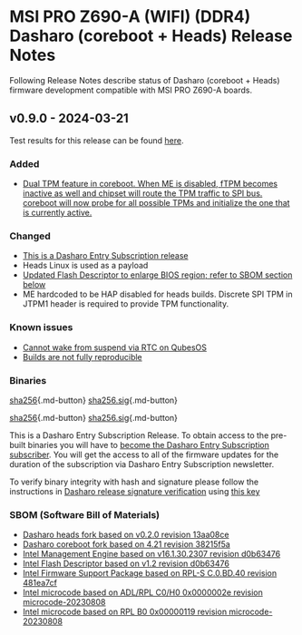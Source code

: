 
# MSI PRO Z690-A (WIFI) (DDR4) Dasharo (coreboot + Heads) Release Notes

Following Release Notes describe status of Dasharo (coreboot + Heads) firmware
development compatible with MSI PRO Z690-A boards.

## v0.9.0 - 2024-03-21

Test results for this release can be found
[here](https://docs.google.com/spreadsheets/d/1yWZ--zFPIsQhXZByf7nJIrasQYuRSf1yCi60lY_RGsQ/edit#gid=5649308).

### Added

- [Dual TPM feature in coreboot. When ME is disabled, fTPM becomes inactive as well and chipset will route the TPM traffic to SPI bus. coreboot will now probe for all possible TPMs and initialize the one that is currently active.](https://github.com/Dasharo/dasharo-issues/issues/113)

### Changed

- [This is a Dasharo Entry Subscription release](https://docs.dasharo.com/dev-proc/versioning/#dasharo-entry-subscription-releases)
- Heads Linux is used as a payload
- [Updated Flash Descriptor to enlarge BIOS region; refer to SBOM section below](https://github.com/Dasharo/dasharo-blobs/tree/main/msi/ms7e06)
- ME hardcoded to be HAP disabled for heads builds. Discrete SPI TPM in JTPM1
  header is required to provide TPM functionality.

### Known issues

- [Cannot wake from suspend via RTC on QubesOS](https://github.com/Dasharo/dasharo-issues/issues/484)
- [Builds are not fully reproducible](https://github.com/linuxboot/heads/issues/1616)

### Binaries

[sha256][msi_ms7d25_v0.9.0_ddr4_heads.rom_hash]{.md-button}
[sha256.sig][msi_ms7d25_v0.9.0_ddr4_heads.rom_sig]{.md-button}

[sha256][msi_ms7d25_v0.9.0_ddr5_heads.rom_hash]{.md-button}
[sha256.sig][msi_ms7d25_v0.9.0_ddr5_heads.rom_sig]{.md-button}

This is a Dasharo Entry Subscription Release. To obtain access to the pre-built
binaries you will have to
[become the Dasharo Entry Subscription subscriber](../../ways-you-can-help-us.md#become-a-dasharo-entry-subscription-subscriber).
You will get the access to all of the firmware updates for the duration of the
subscription via Dasharo Entry Subscription newsletter.

To verify binary integrity with hash and signature please follow the
instructions in [Dasharo release signature verification](/guides/signature-verification)
using [this key](https://raw.githubusercontent.com/3mdeb/3mdeb-secpack/master/dasharo/msi_ms7d25/dasharo-release-0.x-compatible-with-msi-ms-7d25-signing-key.asc)

### SBOM (Software Bill of Materials)

- [Dasharo heads fork based on v0.2.0 revision 13aa08ce](https://github.com/Dasharo/heads/tree/13aa08ce)
- [Dasharo coreboot fork based on 4.21 revision 38215f5a](https://github.com/Dasharo/coreboot/tree/38215f5a)
- [Intel Management Engine based on v16.1.30.2307 revision d0b63476](https://github.com/Dasharo/dasharo-blobs/blob/d0b63476/msi/ms7d25/me.bin)
- [Intel Flash Descriptor based on v1.2 revision d0b63476](https://github.com/Dasharo/dasharo-blobs/blob/d0b63476/msi/ms7d25/descriptor.bin)
- [Intel Firmware Support Package based on RPL-S C.0.BD.40 revision 481ea7cf](https://github.com/intel/FSP/tree/481ea7cf/RaptorLakeFspBinPkg/Client/RaptorLakeS)
- [Intel microcode based on ADL/RPL C0/H0 0x0000002e revision microcode-20230808](https://github.com/intel/Intel-Linux-Processor-Microcode-Data-Files/tree/microcode-20230808/intel-ucode/06-97-05)
- [Intel microcode based on RPL B0 0x00000119 revision microcode-20230808](https://github.com/intel/Intel-Linux-Processor-Microcode-Data-Files/tree/microcode-20230808/intel-ucode/06-b7-01)

[newsletter]: https://newsletter.3mdeb.com/subscription/D7dQvGx6k
[msi_ms7d25_v0.9.0_ddr4_heads.rom_hash]: https://dl.3mdeb.com/open-source-firmware/Dasharo/msi_ms7d25/heads/v0.9.0/msi_ms7d25_v0.9.0_ddr4_heads.rom.sha256
[msi_ms7d25_v0.9.0_ddr4_heads.rom_sig]: https://dl.3mdeb.com/open-source-firmware/Dasharo/msi_ms7d25/heads/v0.9.0/msi_ms7d25_v0.9.0_ddr4_heads.rom.sha256.sig
[msi_ms7d25_v0.9.0_ddr5_heads.rom_hash]: https://dl.3mdeb.com/open-source-firmware/Dasharo/msi_ms7d25/heads/v0.9.0/msi_ms7d25_v0.9.0_ddr5_heads.rom.sha256
[msi_ms7d25_v0.9.0_ddr5_heads.rom_sig]: https://dl.3mdeb.com/open-source-firmware/Dasharo/msi_ms7d25/heads/v0.9.0/msi_ms7d25_v0.9.0_ddr5_heads.rom.sha256.sig
